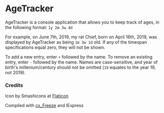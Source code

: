 # AgeTracker
AgeTracker is a console application that allows you to keep track of ages, in the following format: `1y 2m 3w 4d`

For example, on June 7th, 2019, my rat Chief, born on April 16th, 2019, was displayed by AgeTracker as being `1m 3w 1d` old.
If any of the timespan specifications equal zero, they will not be shown.

To add a new entry, enter `+` followed by the name.
To remove an existing entry, enter `-` followed by the name.
Names are case-sensitive, and year of birth's millenium/century should not be omitted (`19` equates to the year 19, not 2019).

### Credits
Icon by Smashicons at [Flaticon](https://www.flaticon.com/free-icon/hourglass_148855)

Compiled with [cx_Freeze](https://github.com/anthony-tuininga/cx_Freeze) and IExpress
